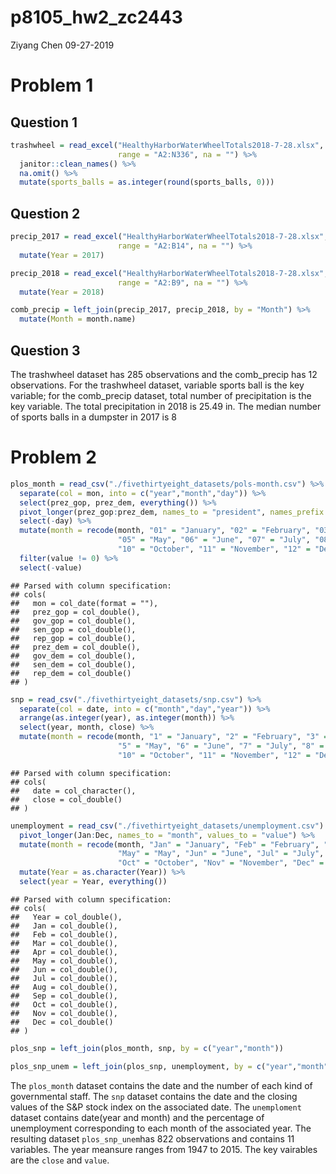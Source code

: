 p8105\_hw2\_zc2443
================
Ziyang Chen
09-27-2019

# Problem 1

## Question 1

``` r
trashwheel = read_excel("HealthyHarborWaterWheelTotals2018-7-28.xlsx", sheet = "Mr. Trash Wheel",
                        range = "A2:N336", na = "") %>%
  janitor::clean_names() %>%
  na.omit() %>% 
  mutate(sports_balls = as.integer(round(sports_balls, 0)))
```

## Question 2

``` r
precip_2017 = read_excel("HealthyHarborWaterWheelTotals2018-7-28.xlsx", sheet = "2017 Precipitation",
                        range = "A2:B14", na = "") %>% 
  mutate(Year = 2017)

precip_2018 = read_excel("HealthyHarborWaterWheelTotals2018-7-28.xlsx", sheet = "2017 Precipitation",
                        range = "A2:B9", na = "") %>% 
  mutate(Year = 2018)

comb_precip = left_join(precip_2017, precip_2018, by = "Month") %>% 
  mutate(Month = month.name)
```

## Question 3

The trashwheel dataset has 285 observations and the comb\_precip has 12
observations. For the trashwheel dataset, variable sports ball is the
key variable; for the comb\_precip dataset, total number of
precipitation is the key variable. The total precipitation in 2018 is
25.49 in. The median number of sports balls in a dumpster in 2017 is 8

# Problem 2

``` r
plos_month = read_csv("./fivethirtyeight_datasets/pols-month.csv") %>% 
  separate(col = mon, into = c("year","month","day")) %>%
  select(prez_gop, prez_dem, everything()) %>% 
  pivot_longer(prez_gop:prez_dem, names_to = "president", names_prefix = "prez_") %>% 
  select(-day) %>% 
  mutate(month = recode(month, "01" = "January", "02" = "February", "03" = "March", "04" = "April",
                        "05" = "May", "06" = "June", "07" = "July", "08" = "August", "09" = "September",
                        "10" = "October", "11" = "November", "12" = "December")) %>% 
  filter(value != 0) %>% 
  select(-value)
```

    ## Parsed with column specification:
    ## cols(
    ##   mon = col_date(format = ""),
    ##   prez_gop = col_double(),
    ##   gov_gop = col_double(),
    ##   sen_gop = col_double(),
    ##   rep_gop = col_double(),
    ##   prez_dem = col_double(),
    ##   gov_dem = col_double(),
    ##   sen_dem = col_double(),
    ##   rep_dem = col_double()
    ## )

``` r
snp = read_csv("./fivethirtyeight_datasets/snp.csv") %>% 
  separate(col = date, into = c("month","day","year")) %>% 
  arrange(as.integer(year), as.integer(month)) %>% 
  select(year, month, close) %>% 
  mutate(month = recode(month, "1" = "January", "2" = "February", "3" = "March", "4" = "April",
                        "5" = "May", "6" = "June", "7" = "July", "8" = "August", "9" = "September",
                        "10" = "October", "11" = "November", "12" = "December"))
```

    ## Parsed with column specification:
    ## cols(
    ##   date = col_character(),
    ##   close = col_double()
    ## )

``` r
unemployment = read_csv("./fivethirtyeight_datasets/unemployment.csv") %>% 
  pivot_longer(Jan:Dec, names_to = "month", values_to = "value") %>% 
  mutate(month = recode(month, "Jan" = "January", "Feb" = "February", "Mar" = "March", "Apr" = "April",
                        "May" = "May", "Jun" = "June", "Jul" = "July", "Aug" = "August", "Sep" = "September",
                        "Oct" = "October", "Nov" = "November", "Dec" = "December")) %>%
  mutate(Year = as.character(Year)) %>% 
  select(year = Year, everything())
```

    ## Parsed with column specification:
    ## cols(
    ##   Year = col_double(),
    ##   Jan = col_double(),
    ##   Feb = col_double(),
    ##   Mar = col_double(),
    ##   Apr = col_double(),
    ##   May = col_double(),
    ##   Jun = col_double(),
    ##   Jul = col_double(),
    ##   Aug = col_double(),
    ##   Sep = col_double(),
    ##   Oct = col_double(),
    ##   Nov = col_double(),
    ##   Dec = col_double()
    ## )

``` r
plos_snp = left_join(plos_month, snp, by = c("year","month"))

plos_snp_unem = left_join(plos_snp, unemployment, by = c("year","month"))
```

The `plos_month` dataset contains the date and the number of each kind
of governmental staff. The `snp` dataset contains the date and the
closing values of the S\&P stock index on the associated date. The
`unemploment` dataset contains date(year and month) and the percentage
of unemployment corresponding to each month of the associated year. The
resulting dataset `plos_snp_unem`has 822 observations and contains 11
variables. The year meansure ranges from 1947 to 2015. The key vairables
are the `close` and `value`.
